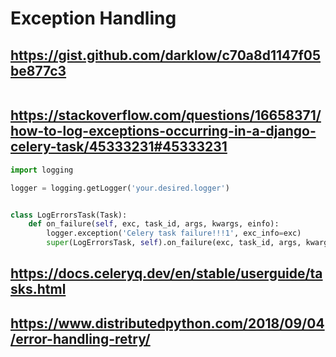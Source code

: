 # Exception Handling

## https://gist.github.com/darklow/c70a8d1147f05be877c3

``` python


```


## https://stackoverflow.com/questions/16658371/how-to-log-exceptions-occurring-in-a-django-celery-task/45333231#45333231

``` python
import logging

logger = logging.getLogger('your.desired.logger')


class LogErrorsTask(Task):
    def on_failure(self, exc, task_id, args, kwargs, einfo):
        logger.exception('Celery task failure!!!1', exc_info=exc)
        super(LogErrorsTask, self).on_failure(exc, task_id, args, kwargs, einfo)
```

## https://docs.celeryq.dev/en/stable/userguide/tasks.html



## https://www.distributedpython.com/2018/09/04/error-handling-retry/